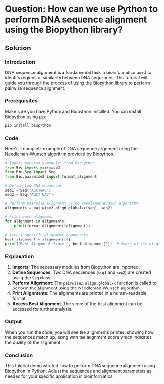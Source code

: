 # Question: How can we use Python to perform DNA sequence alignment using the Biopython library?

## Solution

### Introduction
DNA sequence alignment is a fundamental task in bioinformatics used to identify regions of similarity between DNA sequences. This tutorial will guide you through the process of using the Biopython library to perform pairwise sequence alignment.

### Prerequisites
Make sure you have Python and Biopython installed. You can install Biopython using pip:

```bash
pip install biopython
```

### Code

Here's a complete example of DNA sequence alignment using the Needleman-Wunsch algorithm provided by Biopython.

```python
# Import necessary modules from Biopython
from Bio import pairwise2
from Bio.Seq import Seq
from Bio.pairwise2 import format_alignment

# Define two DNA sequences
seq1 = Seq("AGCTGAC")
seq2 = Seq("AGCTTGAC")

# Perform pairwise alignment using Needleman-Wunsch algorithm
alignments = pairwise2.align.globalxx(seq1, seq2)

# Print each alignment
for alignment in alignments:
    print(format_alignment(*alignment))

# Access specific alignment components
best_alignment = alignments[0]
print("Best Alignment Score:", best_alignment[2])  # Score of the alignment
```

### Explanation

1. **Imports**: The necessary modules from Biopython are imported.
2. **Define Sequences**: Two DNA sequences (`seq1` and `seq2`) are created using the `Seq` class.
3. **Perform Alignment**: The `pairwise2.align.globalxx` function is called to perform the alignment using the Needleman-Wunsch algorithm.
4. **Print Alignments**: The alignments are printed in a human-readable format.
5. **Access Best Alignment**: The score of the best alignment can be accessed for further analysis.

### Output
When you run the code, you will see the alignments printed, showing how the sequences match up, along with the alignment score which indicates the quality of the alignment.

### Conclusion
This tutorial demonstrated how to perform DNA sequence alignment using Biopython in Python. Adjust the sequences and alignment parameters as needed for your specific application in bioinformatics.